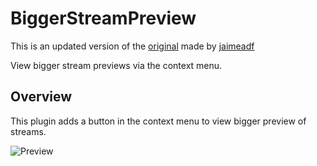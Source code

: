 # BiggerStreamPreview

This is an updated version of the [original](https://github.com/jaimeadf/BetterDiscordPlugins/tree/main/packages/BiggerStreamPreview) made by [jaimeadf](https://github.com/jaimeadf)

View bigger stream previews via the context menu.

## Overview

This plugin adds a button in the context menu to view bigger preview of streams.

![Preview](https://github.com/user-attachments/assets/23755a25-ef0e-4095-92f6-b512a6858b38)
